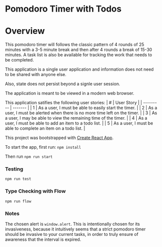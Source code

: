 # Pomodoro Timer with Todos


# Overview
This pomodoro timer will follows the classic pattern of 4 rounds of 25 minutes with a 3-5 minute break and then after 4 rounds a
break of 15-30 minutes. A task list is also be available for tracking the work that needs
to be completed.

This application is a single user application and information does not need to be shared with anyone
else.

Also, state does not persist beyond a signle user session.

The application is meant to be viewed in a modern web browser.

This application satifies the following user stories:
| # | User Story |
| --------- | ------- | 
| 1 | As a user, I must be able to easily start the timer. |
| 2 | As a user, I must be alerted when there is no more time left on the timer. |
| 3 | As a user, I may be able to view the remaining time of the timer. |
| 4 | As a user, I must be able to add an item to a todo list. |
| 5 | As a user, I must be able to complete an item on a todo list. |

This project was bootstrapped with [Create React App](https://github.com/facebookincubator/create-react-app).

To start the app, first run:
`npm install`

Then run
`npm run start`

### Testing

`npm run test`

### Type Checking with Flow

`npm run flow`


### Notes

The chosen alert is `window.alert`.  This is intentionally chosen for its invasiveness, because it intuitively seems that a strict pomodoro timer should be invasive to your current tasks, in order to truly ensure of awareness that the interval is expired.

